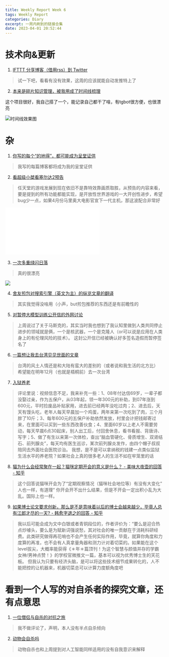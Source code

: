 ```yaml
---
title: Weekly Report Week 6
tags: Weekly Report
categories: Diary
excerpt: 一周内刷到的链接合集
date: 2023-04-01 20:52:44
---
```


# 技术向&更新
1. [IFTTT 分享博客（借用rss）到 Twitter](https://blog.gslin.org/archives/2023/03/29/11118/%E6%94%B9%E7%94%A8-ifttt-%E5%88%86%E4%BA%AB%E5%88%B0-twitter/)

>试一下吧，看看有没有效果，这周的应该就能自动发推特上了

2. [本来是碎片知识管理，被我用成了时间线梳理](https://github.com/usememos/memos)

这个项目很好，我自己搭了一个，能记录自己都干了啥，有tgbot很方便，也很漂亮

![时间线效果图](https://pic.1314171.xyz/i/2023/04/01/20230401204847.png)

# 杂
1. [你写的每个“的地得”，都可能成为呈堂证供](https://www.guokr.com/article/463680/)

>我写的每篇博客都将成为我的呈堂证供

2. [看超级小桀看塞尔达2预告](https://www.bilibili.com/video/BV11g4y137yo/?spm_id_from=333.337.search-card.all.click&vd_source=81d250ace1f03d943723e87ae82d6bfe)

>任天堂的游戏发展到现在依旧不是靠特效靠画质取胜，从预告的内容来看，要是提到的所有功能都能实现，是开放性世界游戏的一大开创性进步，希望bug少一点，如果4月份马里奥大电影官宣下一代主机，那这波配合非常好

<iframe src="//player.bilibili.com/player.html?aid=824311046&bvid=BV11g4y137yo&cid=1075670771&page=1" scrolling="no" border="0" frameborder="no" framespacing="0" allowfullscreen="true"> </iframe>

3. [一次多重绿闪日落](https://www.bjp.org.cn/APOD/4028c1368724a846018726c03f3b0003.shtml)

>真的很漂亮

![](https://pic.1314171.xyz/i/2023/04/01/1679982160949011264.jpg)

4. [舍友煎包对搜索引擎（英文为主）的纵览文章的翻译](https://wiki.qunn.eu/books/b1d10/page/72b32)

>其实我觉得没啥用（小声，but煎包推荐的东西还是有前瞻性的

5. [对暂停大模型训练公开信的外网讨论](https://news.ycombinator.com/item?id=35348353)

>上周说过了关于马斯克的，其实当时我也想到了我认知里做到人类共同停止进步的领域就是俩，一个是核武器，一个是克隆人（or可以说是应用在人类身上的有伦理风险的技术）。
>这封公开信已经被确认好多签名造假而暂停签名了

6. [一篇想让我去台湾见见世面的文章](https://mp.weixin.qq.com/s/snUKQAhKrDbrGaWzxQUYXw)
>台湾的风土人情还是和大陆有蛮大的差别的（或者说和我生活的北方比）
>希望能在明年12月（也就是梧桐前）去一次台湾

7. [入狱养老](https://www.bilibili.com/video/BV1DY4y1S796/?buvid=XX3154F3AD73907271B038E44105213DE6445&is_story_h5=false&mid=anhNAo1ifRpxkYRm1vfRBQ%3D%3D&p=1&plat_id=116&share_from=ugc&share_medium=android&share_plat=android&share_session_id=efc7f098-746b-453a-bee5-25ddc0f38bc6&share_source=COPY&share_tag=s_i&timestamp=1680153764&unique_k=czz92bA&up_id=511148568&vd_source=81d250ace1f03d943723e87ae82d6bfe)

>评论里说：视频信息不足，我来补充一些：1、08年付达信69岁，一辈子都没娶过亲，作为五保户，从03年起，领一年300元的补助，到07年涨到600元，平时捡废品补贴家用，进去前已经两年没吃过肉；2、进去后，天天有馒头吃，老年人每天早晨加一个鸡蛋，两年来第一次吃到了肉，三个月胖了10斤；3、每年600元的五保户补助依然发放，村里会计把钱邮寄过来，在里面可以买到一些东西改善伙食；4、里面60岁以上老人不需要劳动，每天早晨6点30起床，别人出工后，付回舍休息，看书看报、背唐诗、写字；5、做了有生以来第一次体检，查出“脑血管硬化、骨质增生、双肾结石、前列腺炎”，每天均有医生巡诊，某次前列腺炎发作，由四个帽子叔叔陪同去外面社会医院诊治。
>我想，是不是可以拿纳税的钱建一点类似监狱生活水平的养老院？如果社会上真的很多老人的生活不如在牢笼里的话

8. [猫为什么会经常聚在一起？猫咪定期开会的意义是什么？ - 美味大夜壶的回答 - 知乎](https://www.zhihu.com/question/50987348/answer/2956578292)

>这个回答说猫咪开会为了“定期观察情况（猫咪社会地位等）有没有大变化”
>人也一样，有道理“ 你开会开不出什么结果，但是不开会一定出积小乱为大乱。国际上也一样。

9. [如果博士论文要求创新，那么是不是意味着以后的博士会越来越少，毕竟人总有江郎才尽的一天? - 韩愈字退之的回答 - 知乎](https://www.zhihu.com/question/583365135/answer/2894927545)

>我以后可能会成为文中白银或者青铜段位的，作者评价为：“要么是迎合热点炒噱头，要么是为赋新词强说愁，其对社会的唯一贡献在于消耗科研经费。此类研究做得再花哨也不会产生任何实际作用，毕竟，就算你角度和力度算的再准，也不会有人真拿量角器和测力计对着切菜的。如果能在这个level拔尖，大概率能获得《＊年＊篇顶刊！为这个智慧与颜值并存的学霸女神/男神点赞！》的学校官微推文一篇，基本可以视为优秀博士生的天花板。
>但我认为只要有经济头脑，是可以将这些技术细节成果转化的，人不能把控的让机器来，机器切菜总可以计算力度额角度吧

# 看到一个人写的对自杀者的探究文章，还有点意思
1. [一位僧侣与自杀的对抗之旅](https://mp.weixin.qq.com/s/9w4eilNJDd3PmyOuGe3Btw)
>我不做评论了，声明，本人没有半点自杀倾向

2. [动物会自杀吗](https://mp.weixin.qq.com/s/u3jTkN8yL0CSZmAZTfvZ-A)
>动物自杀也和上周提到对人工智能同样适用的没有自我意识来解释


